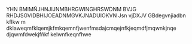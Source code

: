 YHN BMIMÑJHNJIJNMBHRGWINGHRSWDNM BVJG RHDJSGVIDBHIJOEADNMGVKJNADUIOKVN Jsn vjDXJV GBdegvnjiadbn  kflkw  m dklaweqmfklqemjkfmkqemnfjwenfmsdajcmqejnfkjeqmdfjmqwnkjnqe djqwmfdwekjfñkf kelwnfkeqnfhwe
